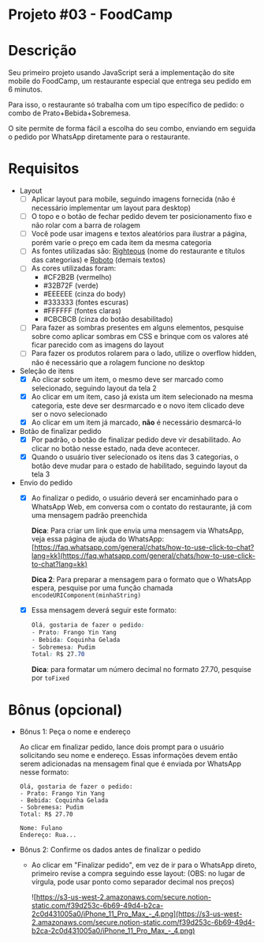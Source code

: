 # Projeto #03 - FoodCamp
# Descrição

Seu primeiro projeto usando JavaScript será a implementação do site mobile do FoodCamp, um restaurante especial que entrega seu pedido em 6 minutos.

Para isso, o restaurante só trabalha com um tipo específico de pedido: o combo de Prato+Bebida+Sobremesa.

O site permite de forma fácil a escolha do seu combo, enviando em seguida o pedido por WhatsApp diretamente para o restaurante.

# Requisitos

- Layout
    - [ ]  Aplicar layout para mobile, seguindo imagens fornecida (não é necessário implementar um layout para desktop)
    - [ ]  O topo e o botão de fechar pedido devem ter posicionamento fixo e não rolar com a barra de rolagem
    - [ ]  Você pode usar imagens e textos aleatórios para ilustrar a página, porém varie o preço em cada item da mesma categoria
    - [ ]  As fontes utilizadas são: [Righteous](https://fonts.google.com/specimen/Righteous) (nome do restaurante e títulos das categorias) e [Roboto](https://fonts.google.com/specimen/Roboto) (demais textos)
    - [ ]  As cores utilizadas foram:
        - #CF2B2B (vermelho)
        - #32B72F (verde)
        - #EEEEEE (cinza do body)
        - #333333 (fontes escuras)
        - #FFFFFF (fontes claras)
        - #CBCBCB (cinza do botão desabilitado)
    - [ ]  Para fazer as sombras presentes em alguns elementos, pesquise sobre como aplicar sombras em CSS e brinque com os valores até ficar parecido com as imagens do layout
    - [ ]  Para fazer os produtos rolarem para o lado, utilize o overflow hidden, não é necessário que a rolagem funcione no desktop

- Seleção de itens
    - [x]  Ao clicar sobre um item, o mesmo deve ser marcado como selecionado, seguindo layout da tela 2
    - [x]  Ao clicar em um item, caso já exista um item selecionado na mesma categoria, este deve ser desrmarcado e o novo item clicado deve ser o novo selecionado
    - [x]  Ao clicar em um item já marcado, **não** é necessário desmarcá-lo
- Botão de finalizar pedido
    - [x]  Por padrão, o botão de finalizar pedido deve vir desabilitado. Ao clicar no botão nesse estado, nada deve acontecer.
    - [x]  Quando o usuário tiver selecionado os itens das 3 categorias, o botão deve mudar para o estado de habilitado, seguindo layout da tela 3
- Envio do pedido
    - [x]  Ao finalizar o pedido, o usuário deverá ser encaminhado para o WhatsApp Web, em conversa com o contato do restaurante, já com uma mensagem padrão preenchida

        **Dica**: Para criar um link que envia uma mensagem via WhatsApp, veja essa página de ajuda do WhatsApp: [https://faq.whatsapp.com/general/chats/how-to-use-click-to-chat?lang=kk](https://faq.whatsapp.com/general/chats/how-to-use-click-to-chat?lang=kk)

        **Dica 2**: Para preparar a mensagem para o formato que o WhatsApp espera, pesquise por uma função chamada `encodeURIComponent(minhaString)`

    - [x]  Essa mensagem deverá seguir este formato:

        ```css
        Olá, gostaria de fazer o pedido:
        - Prato: Frango Yin Yang
        - Bebida: Coquinha Gelada
        - Sobremesa: Pudim
        Total: R$ 27.70
        ```

        **Dica**: para formatar um número decimal no formato 27.70, pesquise por `toFixed` 

# Bônus (opcional)

- Bônus 1: Peça o nome e endereço

    Ao clicar em finalizar pedido, lance dois prompt para o usuário solicitando seu nome e endereço. Essas informações devem então serem adicionadas na mensagem final que é enviada por WhatsApp nesse formato:

    ```
    Olá, gostaria de fazer o pedido:
    - Prato: Frango Yin Yang
    - Bebida: Coquinha Gelada
    - Sobremesa: Pudim
    Total: R$ 27.70

    Nome: Fulano
    Endereço: Rua...
    ```

- Bônus 2: Confirme os dados antes de finalizar o pedido
    - Ao clicar em "Finalizar pedido", em vez de ir para o WhatsApp direto, primeiro revise a compra seguindo esse layout: (OBS: no lugar de vírgula, pode usar ponto como separador decimal nos preços)

        ![https://s3-us-west-2.amazonaws.com/secure.notion-static.com/f39d253c-6b69-49d4-b2ca-2c0d431005a0/iPhone_11_Pro_Max_-_4.png](https://s3-us-west-2.amazonaws.com/secure.notion-static.com/f39d253c-6b69-49d4-b2ca-2c0d431005a0/iPhone_11_Pro_Max_-_4.png)
